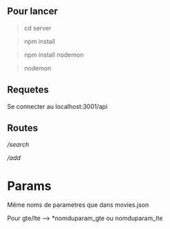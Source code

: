 ## Pour lancer

> cd server

> npm install

> npm install nodemon

> nodemon

## Requetes

Se connecter au localhost:3001/api

## Routes

*/search* 

*/add* 

# Params

Même noms de parametres que dans movies.json

Pour gte/lte --> *nomduparam_gte ou nomduparam_lte
